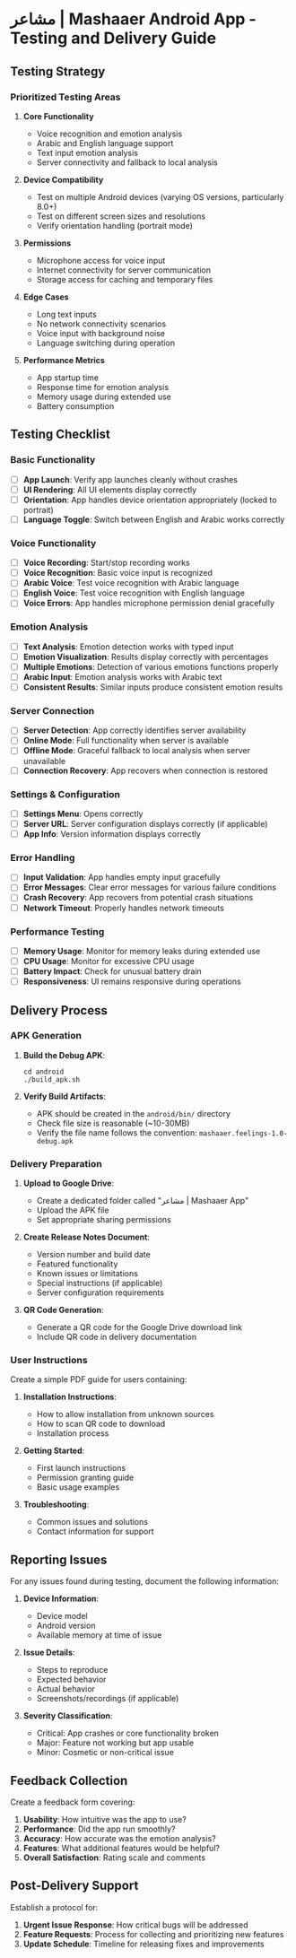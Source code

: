 # مشاعر | Mashaaer Android App - Testing and Delivery Guide

## Testing Strategy

### Prioritized Testing Areas

1. **Core Functionality**
   - Voice recognition and emotion analysis
   - Arabic and English language support
   - Text input emotion analysis
   - Server connectivity and fallback to local analysis

2. **Device Compatibility**
   - Test on multiple Android devices (varying OS versions, particularly 8.0+)
   - Test on different screen sizes and resolutions
   - Verify orientation handling (portrait mode)

3. **Permissions**
   - Microphone access for voice input
   - Internet connectivity for server communication
   - Storage access for caching and temporary files

4. **Edge Cases**
   - Long text inputs
   - No network connectivity scenarios
   - Voice input with background noise
   - Language switching during operation

5. **Performance Metrics**
   - App startup time
   - Response time for emotion analysis
   - Memory usage during extended use
   - Battery consumption

## Testing Checklist

### Basic Functionality

- [ ] **App Launch**: Verify app launches cleanly without crashes
- [ ] **UI Rendering**: All UI elements display correctly
- [ ] **Orientation**: App handles device orientation appropriately (locked to portrait)
- [ ] **Language Toggle**: Switch between English and Arabic works correctly

### Voice Functionality

- [ ] **Voice Recording**: Start/stop recording works
- [ ] **Voice Recognition**: Basic voice input is recognized
- [ ] **Arabic Voice**: Test voice recognition with Arabic language
- [ ] **English Voice**: Test voice recognition with English language
- [ ] **Voice Errors**: App handles microphone permission denial gracefully

### Emotion Analysis

- [ ] **Text Analysis**: Emotion detection works with typed input
- [ ] **Emotion Visualization**: Results display correctly with percentages
- [ ] **Multiple Emotions**: Detection of various emotions functions properly
- [ ] **Arabic Input**: Emotion analysis works with Arabic text
- [ ] **Consistent Results**: Similar inputs produce consistent emotion results

### Server Connection

- [ ] **Server Detection**: App correctly identifies server availability
- [ ] **Online Mode**: Full functionality when server is available
- [ ] **Offline Mode**: Graceful fallback to local analysis when server unavailable
- [ ] **Connection Recovery**: App recovers when connection is restored

### Settings & Configuration

- [ ] **Settings Menu**: Opens correctly
- [ ] **Server URL**: Server configuration displays correctly (if applicable)
- [ ] **App Info**: Version information displays correctly

### Error Handling

- [ ] **Input Validation**: App handles empty input gracefully
- [ ] **Error Messages**: Clear error messages for various failure conditions
- [ ] **Crash Recovery**: App recovers from potential crash situations
- [ ] **Network Timeout**: Properly handles network timeouts

### Performance Testing

- [ ] **Memory Usage**: Monitor for memory leaks during extended use
- [ ] **CPU Usage**: Monitor for excessive CPU usage
- [ ] **Battery Impact**: Check for unusual battery drain
- [ ] **Responsiveness**: UI remains responsive during operations

## Delivery Process

### APK Generation

1. **Build the Debug APK**:
   ```
   cd android
   ./build_apk.sh
   ```

2. **Verify Build Artifacts**:
   - APK should be created in the `android/bin/` directory
   - Check file size is reasonable (~10-30MB)
   - Verify the file name follows the convention: `mashaaer.feelings-1.0-debug.apk`

### Delivery Preparation

1. **Upload to Google Drive**:
   - Create a dedicated folder called "مشاعر | Mashaaer App"
   - Upload the APK file
   - Set appropriate sharing permissions

2. **Create Release Notes Document**:
   - Version number and build date
   - Featured functionality
   - Known issues or limitations
   - Special instructions (if applicable)
   - Server configuration requirements

3. **QR Code Generation**:
   - Generate a QR code for the Google Drive download link
   - Include QR code in delivery documentation

### User Instructions

Create a simple PDF guide for users containing:

1. **Installation Instructions**:
   - How to allow installation from unknown sources
   - How to scan QR code to download
   - Installation process

2. **Getting Started**:
   - First launch instructions
   - Permission granting guide
   - Basic usage examples

3. **Troubleshooting**:
   - Common issues and solutions
   - Contact information for support

## Reporting Issues

For any issues found during testing, document the following information:

1. **Device Information**:
   - Device model
   - Android version
   - Available memory at time of issue

2. **Issue Details**:
   - Steps to reproduce
   - Expected behavior
   - Actual behavior
   - Screenshots/recordings (if applicable)

3. **Severity Classification**:
   - Critical: App crashes or core functionality broken
   - Major: Feature not working but app usable
   - Minor: Cosmetic or non-critical issue

## Feedback Collection

Create a feedback form covering:

1. **Usability**: How intuitive was the app to use?
2. **Performance**: Did the app run smoothly?
3. **Accuracy**: How accurate was the emotion analysis?
4. **Features**: What additional features would be helpful?
5. **Overall Satisfaction**: Rating scale and comments

## Post-Delivery Support

Establish a protocol for:

1. **Urgent Issue Response**: How critical bugs will be addressed
2. **Feature Requests**: Process for collecting and prioritizing new features
3. **Update Schedule**: Timeline for releasing fixes and improvements